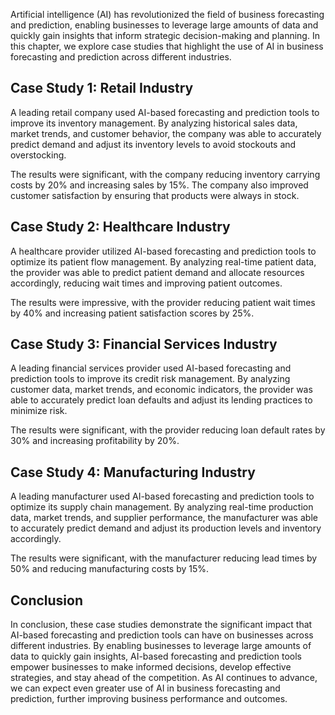 
Artificial intelligence (AI) has revolutionized the field of business forecasting and prediction, enabling businesses to leverage large amounts of data and quickly gain insights that inform strategic decision-making and planning. In this chapter, we explore case studies that highlight the use of AI in business forecasting and prediction across different industries.

Case Study 1: Retail Industry
-----------------------------

A leading retail company used AI-based forecasting and prediction tools to improve its inventory management. By analyzing historical sales data, market trends, and customer behavior, the company was able to accurately predict demand and adjust its inventory levels to avoid stockouts and overstocking.

The results were significant, with the company reducing inventory carrying costs by 20% and increasing sales by 15%. The company also improved customer satisfaction by ensuring that products were always in stock.

Case Study 2: Healthcare Industry
---------------------------------

A healthcare provider utilized AI-based forecasting and prediction tools to optimize its patient flow management. By analyzing real-time patient data, the provider was able to predict patient demand and allocate resources accordingly, reducing wait times and improving patient outcomes.

The results were impressive, with the provider reducing patient wait times by 40% and increasing patient satisfaction scores by 25%.

Case Study 3: Financial Services Industry
-----------------------------------------

A leading financial services provider used AI-based forecasting and prediction tools to improve its credit risk management. By analyzing customer data, market trends, and economic indicators, the provider was able to accurately predict loan defaults and adjust its lending practices to minimize risk.

The results were significant, with the provider reducing loan default rates by 30% and increasing profitability by 20%.

Case Study 4: Manufacturing Industry
------------------------------------

A leading manufacturer used AI-based forecasting and prediction tools to optimize its supply chain management. By analyzing real-time production data, market trends, and supplier performance, the manufacturer was able to accurately predict demand and adjust its production levels and inventory accordingly.

The results were significant, with the manufacturer reducing lead times by 50% and reducing manufacturing costs by 15%.

Conclusion
----------

In conclusion, these case studies demonstrate the significant impact that AI-based forecasting and prediction tools can have on businesses across different industries. By enabling businesses to leverage large amounts of data to quickly gain insights, AI-based forecasting and prediction tools empower businesses to make informed decisions, develop effective strategies, and stay ahead of the competition. As AI continues to advance, we can expect even greater use of AI in business forecasting and prediction, further improving business performance and outcomes.
